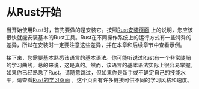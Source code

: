# 从Rust开始

当开始使用Rust时，首先要做的是安装它。按照[Rust安装页面](https://www.rust-lang.org/tools/install) 上的说明，您应该很快就能安装基本的Rust工具。Rust在不同操作系统上的运行方式有一些特殊的差异，所以在安装时一定要注意这些差异，并在本章和后续章节中查看示例。

接下来，您需要基本熟悉该语言的基本语法。你可能听说过Rust有一个非常陡峭的学习曲线，总的来说，这是真的。然而，该语言的基本语法实际上很容易掌握。如果你已经熟悉了Rust，请随意跳过，但如果你是新手或不确定自己的技能水平，请查看[Rust的学习页面](https://www.rust-lang.org/learn) 。这个页面有许多链接可供不同的学习风格和速度。